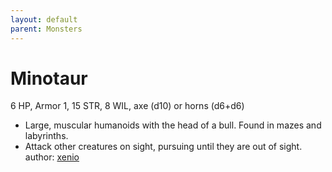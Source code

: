 ```yaml
---
layout: default
parent: Monsters
---
```

# Minotaur
6 HP, Armor 1, 15 STR, 8 WIL, axe (d10) or horns (d6+d6)
- Large, muscular humanoids with the head of a bull. Found in mazes and labyrinths. 
- Attack other creatures on sight, pursuing until they are out of sight.
author: [xenio](https://xenioinabottle.blogspot.com)
